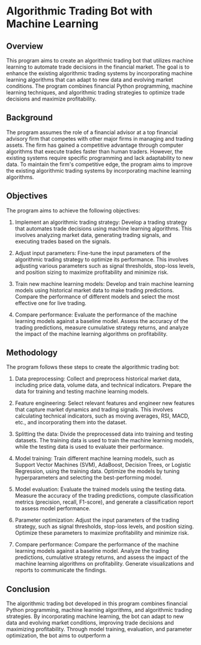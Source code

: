 # Algorithmic Trading Bot with Machine Learning

## Overview
This program aims to create an algorithmic trading bot that utilizes machine learning to automate trade decisions in the financial market. The goal is to enhance the existing algorithmic trading systems by incorporating machine learning algorithms that can adapt to new data and evolving market conditions. The program combines financial Python programming, machine learning techniques, and algorithmic trading strategies to optimize trade decisions and maximize profitability.

## Background
The program assumes the role of a financial advisor at a top financial advisory firm that competes with other major firms in managing and trading assets. The firm has gained a competitive advantage through computer algorithms that execute trades faster than human traders. However, the existing systems require specific programming and lack adaptability to new data. To maintain the firm's competitive edge, the program aims to improve the existing algorithmic trading systems by incorporating machine learning algorithms.

## Objectives
The program aims to achieve the following objectives:

1. Implement an algorithmic trading strategy: Develop a trading strategy that automates trade decisions using machine learning algorithms. This involves analyzing market data, generating trading signals, and executing trades based on the signals.

2. Adjust input parameters: Fine-tune the input parameters of the algorithmic trading strategy to optimize its performance. This involves adjusting various parameters such as signal thresholds, stop-loss levels, and position sizing to maximize profitability and minimize risk.

3. Train new machine learning models: Develop and train machine learning models using historical market data to make trading predictions. Compare the performance of different models and select the most effective one for live trading.

4. Compare performance: Evaluate the performance of the machine learning models against a baseline model. Assess the accuracy of the trading predictions, measure cumulative strategy returns, and analyze the impact of the machine learning algorithms on profitability.

## Methodology
The program follows these steps to create the algorithmic trading bot:

1. Data preprocessing: Collect and preprocess historical market data, including price data, volume data, and technical indicators. Prepare the data for training and testing machine learning models.

2. Feature engineering: Select relevant features and engineer new features that capture market dynamics and trading signals. This involves calculating technical indicators, such as moving averages, RSI, MACD, etc., and incorporating them into the dataset.

3. Splitting the data: Divide the preprocessed data into training and testing datasets. The training data is used to train the machine learning models, while the testing data is used to evaluate their performance.

4. Model training: Train different machine learning models, such as Support Vector Machines (SVM), AdaBoost, Decision Trees, or Logistic Regression, using the training data. Optimize the models by tuning hyperparameters and selecting the best-performing model.

5. Model evaluation: Evaluate the trained models using the testing data. Measure the accuracy of the trading predictions, compute classification metrics (precision, recall, F1-score), and generate a classification report to assess model performance.

6. Parameter optimization: Adjust the input parameters of the trading strategy, such as signal thresholds, stop-loss levels, and position sizing. Optimize these parameters to maximize profitability and minimize risk.

7. Compare performance: Compare the performance of the machine learning models against a baseline model. Analyze the trading predictions, cumulative strategy returns, and assess the impact of the machine learning algorithms on profitability. Generate visualizations and reports to communicate the findings.

## Conclusion
The algorithmic trading bot developed in this program combines financial Python programming, machine learning algorithms, and algorithmic trading strategies. By incorporating machine learning, the bot can adapt to new data and evolving market conditions, improving trade decisions and maximizing profitability. Through model training, evaluation, and parameter optimization, the bot aims to outperform a

